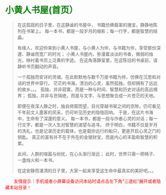 # <font color="green">小黄人书屋(首页）</font>

> 在这孤寂的日子里，在这静谧的书屋中，
> 书籍仿佛翡翠的瑰宝，静静地陈列在书架上。
> 每一本书，都是一段岁月的缩影；每一行字，都是智慧的结晶。
>
> 有缘人，欢迎你来到小黄人书屋，与小黄人为伴，与书籍为伴，享受那份深邃、静谧而宽广的时光；
> 小黄人书屋内，弥漫着淡淡的书香，微弱的烛光，映衬着书页上泛黄的字迹。
> 在这角落静室里，在这陈旧的书桌前，请静听书页翻动的声音。
>
> 一个孤独而安详的灵魂，在此默默地与数千万册书籍为伴，仿佛在沉思和对话的世界中穿行。
> 茫茫的书海，漂泊的心灵，虽然孤独，但却拥有了远远的故乡。。。
> 孤独，并非寂寞，而是一种与时间、智慧和历史对话的高远境界；
> 孤独，并非与世隔绝，而是与文字、与思想聚合成一片苍茫的天地。
>
> 即便在夜深人静之时，独自倚窗而望，目光穿越书架之间的空隙，仍可看见千年前文人墨客的风采，仍可听见历史的隐隐回响。
> 于是，在这片书海中，生命有了深邃的意义。
> 每一本书，都是一段与作者心灵的对话；每一行文字，都是一次人生对智慧的渴望与追寻。
> 终于明白，书籍不仅是岁月的洗礼，也是记录历史的载体，也是载你远行的船只，更是开启心灵之门的钥匙。
> 真正的富有并不在于外在的金银财宝，而是内心的丰盈和智慧的积累。
>
> 此间，人群的喧嚣与纷扰，在心头渐行渐远；
> 此时，世界只需一把椅子、一盏烛火和一本书。
>
> 在这安静而凄清的日子里，大家一起来享受这生命中最真实的美好吧。。。

　　<font color="red">友情提示：手机或者小屏幕设备访问本站时请点击左下角“三道杠”展开或者隐藏本站目录！</font>